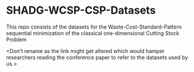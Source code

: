 # SHADG-WCSP-CSP-Datasets
This repo consists of the datasets for the Waste-Cost-Standard-Pattern sequential minimization of the classical one-dimensional Cutting Stock Problem


<Don't rename as the link might get altered which would hamper researchers reading the conference paper to refer to the datasets used by us.>
